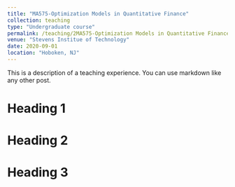 ```yaml
---
title: "MA575-Optimization Models in Quantitative Finance"
collection: teaching
type: "Undergraduate course"
permalink: /teaching/2MA575-Optimization Models in Quantitative Finance
venue: "Stevens Institue of Technology"
date: 2020-09-01
location: "Hoboken, NJ"
---
```


This is a description of a teaching experience. You can use markdown like any other post.

Heading 1
======

Heading 2
======

Heading 3
======